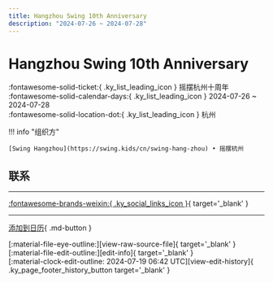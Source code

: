 ```yaml
---
title: Hangzhou Swing 10th Anniversary
description: "2024-07-26 ~ 2024-07-28"
---
```


# Hangzhou Swing 10th Anniversary 

:fontawesome-solid-ticket:{ .ky_list_leading_icon } 摇摆杭州十周年  
:fontawesome-solid-calendar-days:{ .ky_list_leading_icon } 2024-07-26 ~ 2024-07-28  
:fontawesome-solid-location-dot:{ .ky_list_leading_icon } 杭州  

!!! info "组织方"

    [Swing Hangzhou](https://swing.kids/cn/swing-hang-zhou) • 摇摆杭州  

## 联系


---

 [:fontawesome-brands-weixin:{ .ky_social_links_icon }](https://mp.weixin.qq.com/s/e61xW6PDSzyxCRMQNHKkjg){ target='_blank' }

---

[添加到日历](https://swing.news/ics/zh-Hans/2024/cn/hangzhou-swing-10th-anniversary-2024.ics){ .md-button }

<div class="ky_page_footer" markdown>
<div class="ky_page_footer_trailing" markdown="span">
[:material-file-eye-outline:][view-raw-source-file]{ target='_blank' }
[:material-file-edit-outline:][edit-info]{ target='_blank' }
</div>
<div class="ky_page_footer_leading" markdown="span">
[:material-clock-edit-outline: 2024-07-19 06:42 UTC][view-edit-history]{ .ky_page_footer_history_button target='_blank' }
</div>
</div>

[view-raw-source-file]: https://github.com/swingdance/events/blob/main/2024/cn/hangzhou-swing-10th-anniversary-2024.json "查看原始源文件"
[edit-info]: https://github.com/swingdance/events/issues/new?assignees=&labels=update+event&projects=&template=03-update_entity.yml&title=%5B2024%2Fcn%5D%20Hangzhou%20Swing%2010th%20Anniversary&region=cn&year=2024&id=hangzhou-swing-10th-anniversary-2024&name=Hangzhou%20Swing%2010th%20Anniversary&org_id=swing-hang-zhou "编辑信息"

[view-edit-history]: https://github.com/swingdance/events/commits/main/2024/cn/hangzhou-swing-10th-anniversary-2024.json "查看编辑历史"
